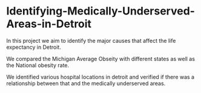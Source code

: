 # Identifying-Medically-Underserved-Areas-in-Detroit

In this project we aim to identify the major causes that affect the life expectancy in Detroit.

We compared the Michigan Average Obseity with different states as well as the National obesity rate.

We identified various hospital locations in detroit and verified if there was a relationship between that and the medically underserved areas.
